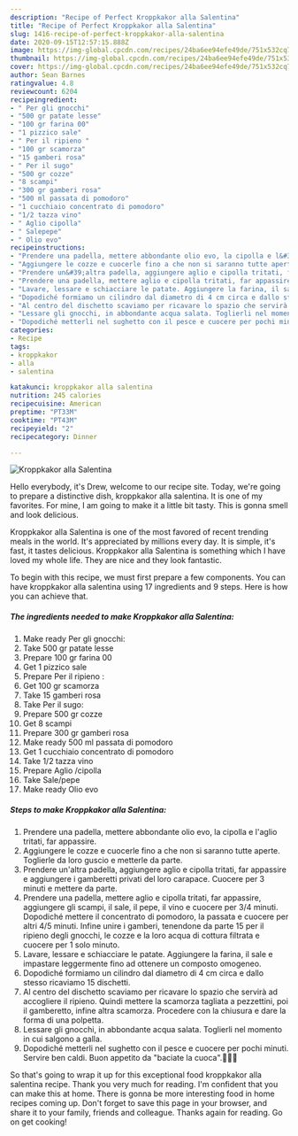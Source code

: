 ```yaml
---
description: "Recipe of Perfect Kroppkakor alla Salentina"
title: "Recipe of Perfect Kroppkakor alla Salentina"
slug: 1416-recipe-of-perfect-kroppkakor-alla-salentina
date: 2020-09-15T12:57:15.888Z
image: https://img-global.cpcdn.com/recipes/24ba6ee94efe49de/751x532cq70/kroppkakor-alla-salentina-recipe-main-photo.jpg
thumbnail: https://img-global.cpcdn.com/recipes/24ba6ee94efe49de/751x532cq70/kroppkakor-alla-salentina-recipe-main-photo.jpg
cover: https://img-global.cpcdn.com/recipes/24ba6ee94efe49de/751x532cq70/kroppkakor-alla-salentina-recipe-main-photo.jpg
author: Sean Barnes
ratingvalue: 4.8
reviewcount: 6204
recipeingredient:
- " Per gli gnocchi"
- "500 gr patate lesse"
- "100 gr farina 00"
- "1 pizzico sale"
- " Per il ripieno "
- "100 gr scamorza"
- "15 gamberi rosa"
- " Per il sugo"
- "500 gr cozze"
- "8 scampi"
- "300 gr gamberi rosa"
- "500 ml passata di pomodoro"
- "1 cucchiaio concentrato di pomodoro"
- "1/2 tazza vino"
- " Aglio cipolla"
- " Salepepe"
- " Olio evo"
recipeinstructions:
- "Prendere una padella, mettere abbondante olio evo, la cipolla e l&#39;aglio tritati, far appassire."
- "Aggiungere le cozze e cuocerle fino a che non si saranno tutte aperte. Toglierle da loro guscio e metterle da parte."
- "Prendere un&#39;altra padella, aggiungere aglio e cipolla tritati, far appassire e aggiungere i gamberetti privati del loro carapace. Cuocere per 3 minuti e mettere da parte."
- "Prendere una padella, mettere aglio e cipolla tritati, far appassire, aggiungere gli scampi, il sale, il pepe, il vino e cuocere per 3/4 minuti. Dopodiché mettere il concentrato di pomodoro, la passata e cuocere per altri 4/5 minuti. Infine unire i gamberi, tenendone da parte 15 per il ripieno degli gnocchi, le cozze e la loro acqua di cottura filtrata e cuocere per 1 solo minuto."
- "Lavare, lessare e schiacciare le patate. Aggiungere la farina, il sale e impastare leggermente fino ad ottenere un composto omogeneo."
- "Dopodiché formiamo un cilindro dal diametro di 4 cm circa e dallo stesso ricaviamo 15 dischetti."
- "Al centro del dischetto scaviamo per ricavare lo spazio che servirà ad accogliere il ripieno. Quindi mettere la scamorza tagliata a pezzettini, poi il gamberetto, infine altra scamorza. Procedere con la chiusura e dare la forma di una polpetta."
- "Lessare gli gnocchi, in abbondante acqua salata. Toglierli nel momento in cui salgono a galla."
- "Dopodiché metterli nel sughetto con il pesce e cuocere per pochi minuti. Servire ben caldi. Buon appetito da &#34;baciate la cuoca&#34;.👩‍🍳😘"
categories:
- Recipe
tags:
- kroppkakor
- alla
- salentina

katakunci: kroppkakor alla salentina 
nutrition: 245 calories
recipecuisine: American
preptime: "PT33M"
cooktime: "PT43M"
recipeyield: "2"
recipecategory: Dinner

---
```



![Kroppkakor alla Salentina](https://img-global.cpcdn.com/recipes/24ba6ee94efe49de/751x532cq70/kroppkakor-alla-salentina-recipe-main-photo.jpg)

Hello everybody, it's Drew, welcome to our recipe site. Today, we're going to prepare a distinctive dish, kroppkakor alla salentina. It is one of my favorites. For mine, I am going to make it a little bit tasty. This is gonna smell and look delicious.

Kroppkakor alla Salentina is one of the most favored of recent trending meals in the world. It's appreciated by millions every day. It is simple, it's fast, it tastes delicious. Kroppkakor alla Salentina is something which I have loved my whole life. They are nice and they look fantastic.




To begin with this recipe, we must first prepare a few components. You can have kroppkakor alla salentina using 17 ingredients and 9 steps. Here is how you can achieve that.

<!--inarticleads1-->

##### The ingredients needed to make Kroppkakor alla Salentina:

1. Make ready  Per gli gnocchi:
1. Take 500 gr patate lesse
1. Prepare 100 gr farina 00
1. Get 1 pizzico sale
1. Prepare  Per il ripieno :
1. Get 100 gr scamorza
1. Take 15 gamberi rosa
1. Take  Per il sugo:
1. Prepare 500 gr cozze
1. Get 8 scampi
1. Prepare 300 gr gamberi rosa
1. Make ready 500 ml passata di pomodoro
1. Get 1 cucchiaio concentrato di pomodoro
1. Take 1/2 tazza vino
1. Prepare  Aglio /cipolla
1. Take  Sale/pepe
1. Make ready  Olio evo




<!--inarticleads2-->

##### Steps to make Kroppkakor alla Salentina:

1. Prendere una padella, mettere abbondante olio evo, la cipolla e l&#39;aglio tritati, far appassire.
1. Aggiungere le cozze e cuocerle fino a che non si saranno tutte aperte. Toglierle da loro guscio e metterle da parte.
1. Prendere un&#39;altra padella, aggiungere aglio e cipolla tritati, far appassire e aggiungere i gamberetti privati del loro carapace. Cuocere per 3 minuti e mettere da parte.
1. Prendere una padella, mettere aglio e cipolla tritati, far appassire, aggiungere gli scampi, il sale, il pepe, il vino e cuocere per 3/4 minuti. Dopodiché mettere il concentrato di pomodoro, la passata e cuocere per altri 4/5 minuti. Infine unire i gamberi, tenendone da parte 15 per il ripieno degli gnocchi, le cozze e la loro acqua di cottura filtrata e cuocere per 1 solo minuto.
1. Lavare, lessare e schiacciare le patate. Aggiungere la farina, il sale e impastare leggermente fino ad ottenere un composto omogeneo.
1. Dopodiché formiamo un cilindro dal diametro di 4 cm circa e dallo stesso ricaviamo 15 dischetti.
1. Al centro del dischetto scaviamo per ricavare lo spazio che servirà ad accogliere il ripieno. Quindi mettere la scamorza tagliata a pezzettini, poi il gamberetto, infine altra scamorza. Procedere con la chiusura e dare la forma di una polpetta.
1. Lessare gli gnocchi, in abbondante acqua salata. Toglierli nel momento in cui salgono a galla.
1. Dopodiché metterli nel sughetto con il pesce e cuocere per pochi minuti. Servire ben caldi. Buon appetito da &#34;baciate la cuoca&#34;.👩‍🍳😘




So that's going to wrap it up for this exceptional food kroppkakor alla salentina recipe. Thank you very much for reading. I'm confident that you can make this at home. There is gonna be more interesting food in home recipes coming up. Don't forget to save this page in your browser, and share it to your family, friends and colleague. Thanks again for reading. Go on get cooking!
